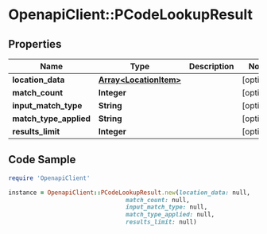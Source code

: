 # OpenapiClient::PCodeLookupResult

## Properties

Name | Type | Description | Notes
------------ | ------------- | ------------- | -------------
**location_data** | [**Array&lt;LocationItem&gt;**](LocationItem.md) |  | [optional] 
**match_count** | **Integer** |  | [optional] 
**input_match_type** | **String** |  | [optional] 
**match_type_applied** | **String** |  | [optional] 
**results_limit** | **Integer** |  | [optional] 

## Code Sample

```ruby
require 'OpenapiClient'

instance = OpenapiClient::PCodeLookupResult.new(location_data: null,
                                 match_count: null,
                                 input_match_type: null,
                                 match_type_applied: null,
                                 results_limit: null)
```


